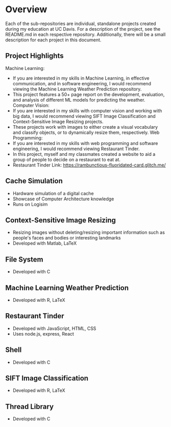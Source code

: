 # Overview
Each of the sub-repositories are individual, standalone projects created during my education at UC Davis. For a description of the project, see the README.md in each respective repository. Additionally, there will be a small description for each project in this document.

## Project Highlights
Machine Learning:
- If you are interested in my skills in Machine Learning, in effective communication, and in software engineering, I would recommend viewing the Machine Learning Weather Prediction repository.
- This project features a 50+ page report on the development, evaluation, and analysis of different ML models for predicting the weather.
Computer Vision:
- If you are interested in my skills with computer vision and working with big data, I would recommend viewing SIFT Image Classification and Context-Sensitive Image Resizing projects.
- These projects work with images to either create a visual vocabulary and classify objects, or to dynamically resize them, respectively.
Web Programming:
- If you are interested in my skills with web programming and software engineering, I would recommend viewing Restaurant Tinder.
- In this project, myself and my classmates created a website to aid a group of people to decide on a restaurant to eat at.
- Restaurant Tinder Link: https://rambunctious-fluoridated-card.glitch.me/


## Cache Simulation
- Hardware simulation of a digital cache
- Showcase of Computer Architecture knowledge
- Runs on Logisim

## Context-Sensitive Image Resizing
- Resizing images without deleting/resizing important information such as people's faces and bodies or interesting landmarks
- Developed with Matlab, LaTeX

## File System
- Developed with C

## Machine Learning Weather Prediction
- Developed with R, LaTeX

## Restaurant Tinder
- Developed with JavaScript, HTML, CSS
- Uses node.js, express, React

## Shell
- Developed with C

## SIFT Image Classification
- Developed with R, LaTeX

## Thread Library
- Developed with C
